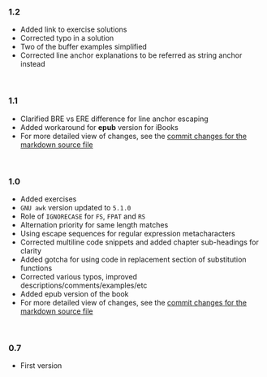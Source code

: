 <br>

### 1.2

* Added link to exercise solutions
* Corrected typo in a solution
* Two of the buffer examples simplified
* Corrected line anchor explanations to be referred as string anchor instead

<br>

### 1.1

* Clarified BRE vs ERE difference for line anchor escaping
* Added workaround for **epub** version for iBooks
* For more detailed view of changes, see the [commit changes for the markdown source file](https://github.com/learnbyexample/learn_gnuawk/commit/7c6ffe055cf562bbd064a81f5f869e64b1692816#diff-6d6c4458a3b540abe5f09cb6af55992f)

<br>

### 1.0

* Added exercises
* `GNU awk` version updated to `5.1.0`
* Role of `IGNORECASE` for `FS`, `FPAT` and `RS`
* Alternation priority for same length matches
* Using escape sequences for regular expression metacharacters
* Corrected multiline code snippets and added chapter sub-headings for clarity
* Added gotcha for using code in replacement section of substitution functions
* Corrected various typos, improved descriptions/comments/examples/etc
* Added epub version of the book
* For more detailed view of changes, see the [commit changes for the markdown source file](https://github.com/learnbyexample/learn_gnuawk/commit/e7f6bcc35dc8c503c729b76aaa0aa582896516a0)

<br>

### 0.7

* First version
